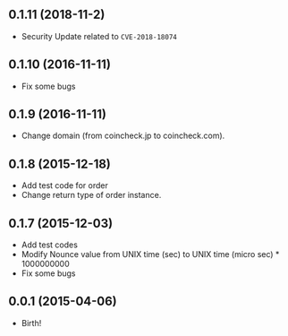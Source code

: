 ## 0.1.11 (2018-11-2)

- Security Update related to `CVE-2018-18074`

## 0.1.10 (2016-11-11)

- Fix some bugs

## 0.1.9 (2016-11-11)

- Change domain (from coincheck.jp to coincheck.com).

## 0.1.8 (2015-12-18)

- Add test code for order
- Change return type of order instance.

## 0.1.7 (2015-12-03)

- Add test codes
- Modify Nounce value from UNIX time (sec) to UNIX time (micro sec) * 1000000000
- Fix some bugs

## 0.0.1 (2015-04-06)

- Birth!
